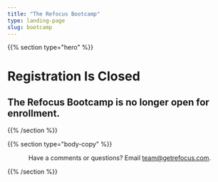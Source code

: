 ```yaml
---
title: "The Refocus Bootcamp"
type: landing-page
slug: bootcamp
---
```


{{% section type="hero" %}}

# Registration Is Closed

## The Refocus Bootcamp is no longer open for enrollment.

{{% /section %}}

{{% section type="body-copy" %}}

<p style="text-align: center;">Have a comments or questions? Email <a href="mailto:team@getrefocus.com">team@getrefocus.com</a>.</p>

{{% /section %}}
